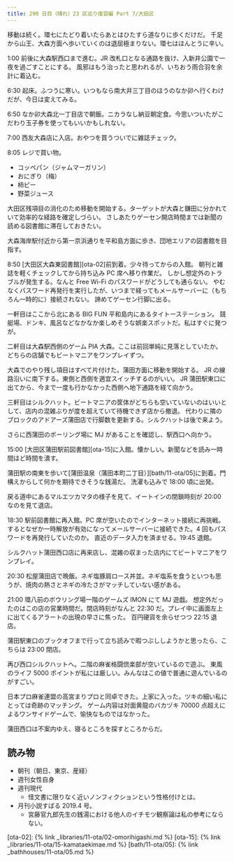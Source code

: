 ```yaml
---
title: 290 日目（晴れ）23 区巡り復習編 Part 7/大田区
---
```


移動は続く。環七にたどり着いたらあとはひたすら道なりに歩くだけだ。
千足から山王、大森方面へ歩いていくのは退屈極まりない。環七はほんとうに辛い。

1:00 前後に大森駅西口まで進む。JR 改札口となる通路を抜け、入新井公園で一夜を過ごすことにする。
風邪はもう治ったと思われるが、いちおう雨合羽を余計に着込む。

6:30 起床。ふつうに寒い。いつもなら南大井三丁目のほうのなか卯へ行くわけだが、今日は変えてみる。

6:50 なか卯大森北一丁目店で朝飯。ニカラなし納豆朝定食。今思いついたがこだわり玉子券を使ってもいいかもしれない。

7:00 西友大森店に入店。おやつを買うついでに雑誌チェック。

8:05 レジで買い物。

* コッペパン（ジャムマーガリン）
* おにぎり（梅）
* 柿ピー
* 野菜ジュース

大田区残項目の消化のため移動を開始する。ターゲットが大森と鎌田に分かれていて効率的な経路を確定しづらい。
さしあたりゲーセン開店時間までは新聞の読める図書館に滞在しておきたい。

大森海岸駅付近から第一京浜通りを平和島方面に歩き、団地エリアの図書館を目指す。

8:50 [大田区大森東図書館][ota-02]前到着。少々待ってからの入館。
朝刊と雑誌を軽くチェックしてから持ち込み PC 席へ移り作業だ。
しかし想定外のトラブルが発生する。なんと Free Wi-Fi のパスワードがどうしても通らない。
やむなくパスワード再発行を実行したが、いつまで経ってもメールサーバーに（もちろん一時的に）接続されない。
諦めてゲーセン行脚に出る。

一軒目はここから北にある BIG FUN 平和島内にあるタイトーステーション。
競艇場、ドンキ、風呂などなかなか楽しめそうな娯楽スポットだ。私はすぐに発つが。

二軒目は大森駅西側のゲーム PIA 大森。ここは前回単純に見落としていたか。
どちらの店舗でもビートマニアをワンプレイずつ。

大森でのやり残し項目はすべて片付けた。蒲田方面に移動を開始する。
JR の線路沿いに南下する。東側と西側を適宜スイッチするのがいい。
JR 蒲田駅東口に出てから、今まで一度も行かなかった西側へ地下通路を経て向かう。

三軒目はシルクハット。ビートマニアの筐体がどちらも空いていないのはいいとして、店内の混雑ぶりが度を超えていて待機できず店から撤退。
代わりに隣のブロックのアドアーズ蒲田店で行脚数を更新する。シルクハットは後で来よう。

さらに西蒲田のボーリング場に MJ があることを確認し、駅西口へ向かう。

15:00 [大田区蒲田駅前図書館][ota-15]に入館。懐かしい。新聞などを読み一時間ほど時間を潰す。

蒲田駅の南東を歩いて[蒲田温泉（蒲田本町二丁目）][bath/11-ota/05]に到着。門構えからして何かを期待できそうな銭湯だ。
洗濯も込みで 18:00 頃に出発。

戻る道中にあるマルエツカマタの様子を見て、イートインの閉鎖時刻が 20:00 なのを見て退店。

18:30 駅前図書館に再入館。PC 席が空いたのでインターネット接続に再挑戦。
するとなぜか一時解放が有効になってメールサーバーに接続できた。4 回もパスワードを再発行していたのか。
直近のデータ入力を済ませる。19:45 退館。

シルクハット蒲田西口店に再来店し、混雑の収まった店内にてビートマニアをワンプレイ。

20:30 松屋蒲田店で晩飯。ネギ塩豚肩ロース丼並。ネギ塩系を食うといつも思うが、焼肉の熱さとネギの冷たさがマッチしていない感がある。

21:00 環八前のボウリング場一階のゲームズ IMON にて MJ 遊戯。
想定外だったのはこの店の営業時間だ。閉店時刻がなんと 22:30 だ。プレイ中に画面左上に出てくるアラートの出現の早さに焦った。
百円硬貨を余らせつつ 22:15 退店。

蒲田駅東口のブックオフまで行って立ち読みで暇つぶししようかと思ったら、こちらは 23:00 閉店。

再び西口シルクハットへ。二階の麻雀格闘倶楽部が空いているので遊ぶ。
東風のライフ 5000 ポイントが私には厳しい。みんなはこの値で普通に遊んでいるのがすごい。

日本プロ麻雀連盟の高宮まりプロと同卓できた。上家に入った。ツキの細い私にとっては奇跡のマッチング。
ゲーム内容は対面黄龍のバカヅキ 70000 点超えによるワンサイドゲームで、愉快なものではなかった。

蒲田西口は不案内ゆえ、寝るところを探すところからだ。

## 読み物

* 朝刊（朝日、東京、産経）
* 週刊女性自身
* 週刊現代
  * 怪文書に限りなく近いノンフィクションという性格付けとは。
* 月刊小説すばる 2019.4 号。
  * 宮藤官九郎先生の銭湯における他人のイチモツ観察論は私の参考にならない。

[ota-02]: {% link _libraries/11-ota/02-omorihigashi.md %}
[ota-15]: {% link _libraries/11-ota/15-kamataekimae.md %}
[bath/11-ota/05]: {% link _bathhouses/11-ota/05.md %}
